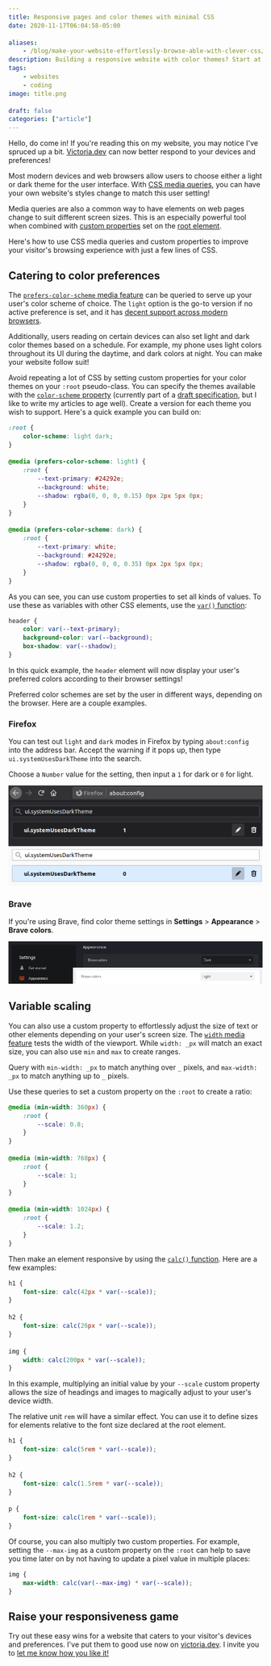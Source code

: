 ```yaml
---
title: Responsive pages and color themes with minimal CSS
date: 2020-11-17T06:04:58-05:00

aliases:
    - /blog/make-your-website-effortlessly-browse-able-with-clever-css/
description: Building a responsive website with color themes? Start at the root.
tags:
    - websites
    - coding
image: title.png
 
draft: false
categories: ["article"]
---
```


Hello, do come in! If you're reading this on my website, you may notice I've spruced up a bit. [Victoria.dev](/) can now better respond to your devices and preferences!

Most modern devices and web browsers allow users to choose either a light or dark theme for the user interface. With [CSS media queries](https://developer.mozilla.org/en-US/docs/Web/CSS/Media_Queries/Using_media_queries), you can have your own website's styles change to match this user setting!

Media queries are also a common way to have elements on web pages change to suit different screen sizes. This is an especially powerful tool when combined with [custom properties](https://developer.mozilla.org/en-US/docs/Web/CSS/--*) set on the [root element](https://developer.mozilla.org/en-US/docs/Web/CSS/:root).

Here's how to use CSS media queries and custom properties to improve your visitor's browsing experience with just a few lines of CSS.

## Catering to color preferences

The [`prefers-color-scheme` media feature](https://developer.mozilla.org/en-US/docs/Web/CSS/@media/prefers-color-scheme) can be queried to serve up your user's color scheme of choice. The `light` option is the go-to version if no active preference is set, and it has [decent support across modern browsers](https://caniuse.com/mdn-css_at-rules_media_prefers-color-scheme).

Additionally, users reading on certain devices can also set light and dark color themes based on a schedule. For example, my phone uses light colors throughout its UI during the daytime, and dark colors at night. You can make your website follow suit!

Avoid repeating a lot of CSS by setting custom properties for your color themes on your `:root` pseudo-class. You can specify the themes available with the [`color-scheme` property](https://drafts.csswg.org/css-color-adjust/#color-scheme-prop) (currently part of a [draft specification](https://drafts.csswg.org/css-color-adjust-1/), but I like to write my articles to age well). Create a version for each theme you wish to support. Here's a quick example you can build on:

```css
:root {
    color-scheme: light dark;
}

@media (prefers-color-scheme: light) {
    :root {
        --text-primary: #24292e;
        --background: white;
        --shadow: rgba(0, 0, 0, 0.15) 0px 2px 5px 0px;
    }
}

@media (prefers-color-scheme: dark) {
    :root {
        --text-primary: white;
        --background: #24292e;
        --shadow: rgba(0, 0, 0, 0.35) 0px 2px 5px 0px;
    }
}
```

As you can see, you can use custom properties to set all kinds of values. To use these as variables with other CSS elements, use the [`var()` function](https://developer.mozilla.org/en-US/docs/Web/CSS/var()):

```css
header {
    color: var(--text-primary);
    background-color: var(--background);
    box-shadow: var(--shadow);
}
```

In this quick example, the `header` element will now display your user's preferred colors according to their browser settings!

Preferred color schemes are set by the user in different ways, depending on the browser. Here are a couple examples.

### Firefox

You can test out `light` and `dark` modes in Firefox by typing `about:config` into the address bar. Accept the warning if it pops up, then type `ui.systemUsesDarkTheme` into the search.

Choose a `Number` value for the setting, then input a `1` for dark or `0` for light.

![A screenshot of setting the color theme in Firefox](firefox-theme-setting.png)

### Brave

If you're using Brave, find color theme settings in **Settings** > **Appearance** > **Brave colors**.

![A screenshot of setting the color theme in Brave](brave-settings.png)

## Variable scaling

You can also use a custom property to effortlessly adjust the size of text or other elements depending on your user's screen size. The [`width` media feature](https://developer.mozilla.org/en-US/docs/Web/CSS/@media/width) tests the width of the viewport. While `width: _px` will match an exact size, you can also use `min` and `max` to create ranges.

Query with `min-width: _px` to match anything over `_` pixels, and `max-width: _px` to match anything up to `_` pixels.

Use these queries to set a custom property on the `:root` to create a ratio:

```css
@media (min-width: 360px) {
    :root {
        --scale: 0.8;
    }
}

@media (min-width: 768px) {
    :root {
        --scale: 1;
    }
}

@media (min-width: 1024px) {
    :root {
        --scale: 1.2;
    }
}
```

Then make an element responsive by using the [`calc()` function](https://developer.mozilla.org/en-US/docs/Web/CSS/calc()). Here are a few examples:

```css
h1 {
    font-size: calc(42px * var(--scale));
}

h2 {
    font-size: calc(26px * var(--scale));
}

img {
    width: calc(200px * var(--scale));
}
```

In this example, multiplying an initial value by your `--scale` custom property allows the size of headings and images to magically adjust to your user's device width.

The relative unit `rem` will have a similar effect. You can use it to define sizes for elements relative to the font size declared at the root element.

```css
h1 {
    font-size: calc(5rem * var(--scale));
}

h2 {
    font-size: calc(1.5rem * var(--scale));
}

p {
    font-size: calc(1rem * var(--scale));
}
```

Of course, you can also multiply two custom properties. For example, setting the `--max-img` as a custom property on the `:root` can help to save you time later on by not having to update a pixel value in multiple places:

```css
img {
    max-width: calc(var(--max-img) * var(--scale));
}
```

## Raise your responsiveness game

Try out these easy wins for a website that caters to your visitor's devices and preferences. I've put them to good use now on [victoria.dev](/). I invite you to [let me know how you like it!](/contact)
